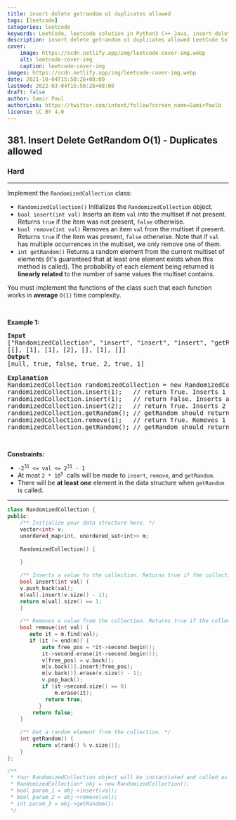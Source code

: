 ```yaml
---
title: insert delete getrandom o1 duplicates allowed
tags: [leetcode]
categories: leetcode
keywords: LeetCode, leetcode solution in Python3 C++ Java, insert-delete-getrandom-o1-duplicates-allowed solution
description: insert delete getrandom o1 duplicates allowed LeetCode Solution Explained
cover:
    image: https://scdn.netlify.app/img/leetcode-cover-img.webp
    alt: leetcode-cover-img
    caption: leetcode-cover-img
images: https://scdn.netlify.app/img/leetcode-cover-img.webp
date: 2021-10-04T15:58:26+08:00
lastmod: 2022-03-04T15:58:26+08:00
draft: false
author: Samir Paul
authorLink: https://twitter.com/intent/follow?screen_name=SamirPaulb
license: CC BY 4.0
---
```



<h2>381. Insert Delete GetRandom O(1) - Duplicates allowed</h2><h3>Hard</h3><hr><div><p>Implement the <code>RandomizedCollection</code> class:</p>

<ul>
	<li><code>RandomizedCollection()</code> Initializes the <code>RandomizedCollection</code> object.</li>
	<li><code>bool insert(int val)</code> Inserts an item <code>val</code> into the multiset if not present. Returns <code>true</code> if the item was not present, <code>false</code> otherwise.</li>
	<li><code>bool remove(int val)</code> Removes an item <code>val</code> from the multiset if present. Returns <code>true</code> if the item was present, <code>false</code> otherwise. Note that if <code>val</code> has multiple occurrences in the multiset, we only remove one of them.</li>
	<li><code>int getRandom()</code> Returns a random element from the current multiset of elements (it's guaranteed that at least one element exists when this method is called). The probability of each element being returned is <strong>linearly related</strong> to the number of same values the multiset contains.</li>
</ul>

<p>You must implement the functions of the class such that each function works in&nbsp;<strong>average</strong>&nbsp;<code>O(1)</code>&nbsp;time complexity.</p>

<p>&nbsp;</p>
<p><strong>Example 1:</strong></p>

<pre><strong>Input</strong>
["RandomizedCollection", "insert", "insert", "insert", "getRandom", "remove", "getRandom"]
[[], [1], [1], [2], [], [1], []]
<strong>Output</strong>
[null, true, false, true, 2, true, 1]

<strong>Explanation</strong>
RandomizedCollection randomizedCollection = new RandomizedCollection();
randomizedCollection.insert(1);   // return True. Inserts 1 to the collection. Returns true as the collection did not contain 1.
randomizedCollection.insert(1);   // return False. Inserts another 1 to the collection. Returns false as the collection contained 1. Collection now contains [1,1].
randomizedCollection.insert(2);   // return True. Inserts 2 to the collection, returns true. Collection now contains [1,1,2].
randomizedCollection.getRandom(); // getRandom should return 1 with the probability 2/3, and returns 2 with the probability 1/3.
randomizedCollection.remove(1);   // return True. Removes 1 from the collection, returns true. Collection now contains [1,2].
randomizedCollection.getRandom(); // getRandom should return 1 and 2 both equally likely.
</pre>

<p>&nbsp;</p>
<p><strong>Constraints:</strong></p>

<ul>
	<li><code>-2<sup>31</sup> &lt;= val &lt;= 2<sup>31</sup> - 1</code></li>
	<li>At most <code>2 * 10<sup>5</sup></code>&nbsp; calls will be made to <code>insert</code>, <code>remove</code>, and <code>getRandom</code>.</li>
	<li>There will be <strong>at least one</strong> element in the data structure when <code>getRandom</code> is called.</li>
</ul>
</div>

---




```cpp
class RandomizedCollection {
public:
    /** Initialize your data structure here. */
    vector<int> v;
    unordered_map<int, unordered_set<int>> m;
    
    RandomizedCollection() {
        
    }
    
    /** Inserts a value to the collection. Returns true if the collection did not already contain the specified element. */
    bool insert(int val) {
    v.push_back(val);
    m[val].insert(v.size() - 1);
    return m[val].size() == 1;
    }
    
    /** Removes a value from the collection. Returns true if the collection contained the specified element. */
    bool remove(int val) {
       auto it = m.find(val);
       if (it != end(m)) {
           auto free_pos = *it->second.begin();
           it->second.erase(it->second.begin());
           v[free_pos] = v.back();
           m[v.back()].insert(free_pos);
           m[v.back()].erase(v.size() - 1);
           v.pop_back();
           if (it->second.size() == 0) 
               m.erase(it);
            return true;
          }
        return false;    
    }
    
    /** Get a random element from the collection. */
    int getRandom() {
        return v[rand() % v.size()];
    }
};

/**
 * Your RandomizedCollection object will be instantiated and called as such:
 * RandomizedCollection* obj = new RandomizedCollection();
 * bool param_1 = obj->insert(val);
 * bool param_2 = obj->remove(val);
 * int param_3 = obj->getRandom();
 */
```
